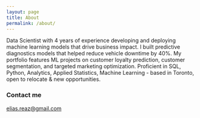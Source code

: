 ```yaml
---
layout: page
title: About
permalink: /about/
---
```


Data Scientist with 4 years of experience developing and deploying machine learning models that drive business impact. I built predictive diagnostics models that helped reduce vehicle downtime by 40%. My portfolio features ML projects on customer loyalty prediction, customer segmentation, and targeted marketing optimization. Proficient in SQL, Python, Analytics, Applied Statistics, Machine Learning - based in Toronto, open to relocate & new opportunities.

### Contact me

[elias.reaz@gmail.com](mailto:elias.reaz@gmail.com)